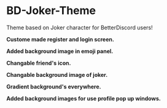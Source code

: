 # BD-Joker-Theme
Theme based on Joker character for BetterDiscord users!


**Custome made register and login screen.**


**Added background image in emoji panel.**


**Changable friend's icon.**


**Changable background image of joker.**


**Gradient background's everywhere.**


**Added background images for use profile pop up windows.**
